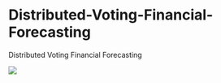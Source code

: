 # Distributed-Voting-Financial-Forecasting
Distributed Voting Financial Forecasting

![](https://img.shields.io/badge/license-GPLv3+-blue.svg)
